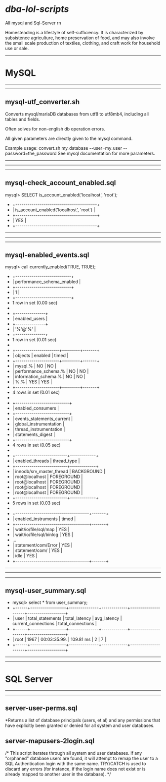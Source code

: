 # *dba-lol-scripts*

All mysql and Sql-Server rn

Homesteading is a lifestyle of self-sufficiency. It is characterized by subsistence agriculture, home preservation of food, and may also involve the small scale production of textiles, clothing, and craft work for household use or sale.

---
# MySQL
---

---

## mysql-utf_converter.sh


Converts mysql/mariaDB databases from utf8 to utf8mb4, including all tables and fields.

Often solves for non-english db operation errors.



All given parameters are directly given to the mysql command.


Example usage: convert.sh my_database --user=my_user --password=the_password
See mysql documentation for more parameters.

-------------------------------

---

---

## mysql-check_account_enabled.sql

mysql> SELECT is_account_enabled('localhost', 'root');
* +-----------------------------------------+
* | is_account_enabled('localhost', 'root') |
* +-----------------------------------------+
* | YES                                     |
* +-----------------------------------------+

---

---

---

## mysql-enabled_events.sql

mysql> call currently_enabled(TRUE, TRUE);
 * +----------------------------+
 * | performance_schema_enabled |
 * +----------------------------+
 * |                          1 |
 * +----------------------------+
 * 1 row in set (0.00 sec)
 * 
 * +---------------+
 * | enabled_users |
 * +---------------+
 * | '%'@'%'       |
 * +---------------+
 * 1 row in set (0.01 sec)
 * 
 * +----------------------+---------+-------+
 * | objects              | enabled | timed |
 * +----------------------+---------+-------+
 * | mysql.%              | NO      | NO    |
 * | performance_schema.% | NO      | NO    |
 * | information_schema.% | NO      | NO    |
 * | %.%                  | YES     | YES   |
 * +----------------------+---------+-------+
 * 4 rows in set (0.01 sec)
 * 
 * +---------------------------+
 * | enabled_consumers         |
 * +---------------------------+
 * | events_statements_current |
 * | global_instrumentation    |
 * | thread_instrumentation    |
 * | statements_digest         |
 * +---------------------------+
 * 4 rows in set (0.05 sec)
 * 
 * +--------------------------+-------------+
 * | enabled_threads          | thread_type |
 * +--------------------------+-------------+
 * | innodb/srv_master_thread | BACKGROUND  |
 * | root@localhost           | FOREGROUND  |
 * | root@localhost           | FOREGROUND  |
 * | root@localhost           | FOREGROUND  |
 * | root@localhost           | FOREGROUND  |
 * +--------------------------+-------------+
 * 5 rows in set (0.03 sec)
 * 
 * +-------------------------------------+-------+
 * | enabled_instruments                 | timed |
 * +-------------------------------------+-------+
 * | wait/io/file/sql/map                | YES   |
 * | wait/io/file/sql/binlog             | YES   |
 * ...
 * | statement/com/Error                 | YES   |
 * | statement/com/                      | YES   |
 * | idle                                | YES   |
 * +-------------------------------------+-------+

---

---

---

## mysql-user_summary.sql

 * mysql> select * from user_summary;
 * +------+------------------+---------------+-------------+---------------------+-------------------+
 * | user | total_statements | total_latency | avg_latency | current_connections | total_connections |
 * +------+------------------+---------------+-------------+---------------------+-------------------+
 * | root |             1967 | 00:03:35.99.  | 109.81 ms   |                   2 |                 7 |
 * +------+------------------+---------------+-------------+---------------------+-------------------+
 
 
 ------
 ------
 # SQL Server
 ------
 ------
 
 ## server-user-perms.sql
 
 
  *Returns a list of database principals (users, et al) and any
	permissions that have explicitly been granted or denied for all system and user databases.
	
## server-mapusers-2login.sql

/*
	This script iterates through all system and user databases.
	If any "orphaned" database users are found, it will attempt
	to remap the user to a SQL Authentication login with the
	same name. TRY/CATCH is used to discard any errors (for 
	instance, if the login name does not exist or is already
	mapped to another user in the database).
*/
